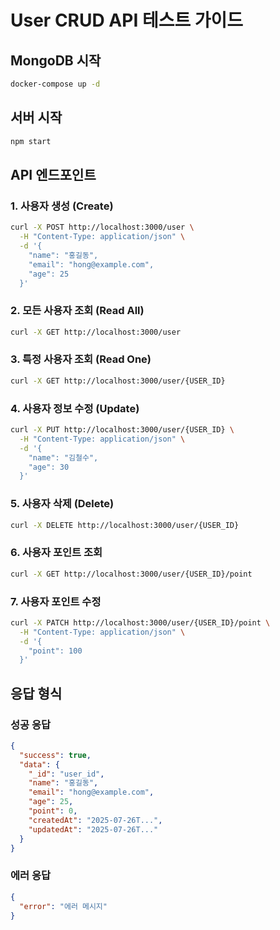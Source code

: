 # User CRUD API 테스트 가이드

## MongoDB 시작
```bash
docker-compose up -d
```

## 서버 시작
```bash
npm start
```

## API 엔드포인트

### 1. 사용자 생성 (Create)
```bash
curl -X POST http://localhost:3000/user \
  -H "Content-Type: application/json" \
  -d '{
    "name": "홍길동",
    "email": "hong@example.com",
    "age": 25
  }'
```

### 2. 모든 사용자 조회 (Read All)
```bash
curl -X GET http://localhost:3000/user
```

### 3. 특정 사용자 조회 (Read One)
```bash
curl -X GET http://localhost:3000/user/{USER_ID}
```

### 4. 사용자 정보 수정 (Update)
```bash
curl -X PUT http://localhost:3000/user/{USER_ID} \
  -H "Content-Type: application/json" \
  -d '{
    "name": "김철수",
    "age": 30
  }'
```

### 5. 사용자 삭제 (Delete)
```bash
curl -X DELETE http://localhost:3000/user/{USER_ID}
```

### 6. 사용자 포인트 조회
```bash
curl -X GET http://localhost:3000/user/{USER_ID}/point
```

### 7. 사용자 포인트 수정
```bash
curl -X PATCH http://localhost:3000/user/{USER_ID}/point \
  -H "Content-Type: application/json" \
  -d '{
    "point": 100
  }'
```

## 응답 형식

### 성공 응답
```json
{
  "success": true,
  "data": {
    "_id": "user_id",
    "name": "홍길동",
    "email": "hong@example.com",
    "age": 25,
    "point": 0,
    "createdAt": "2025-07-26T...",
    "updatedAt": "2025-07-26T..."
  }
}
```

### 에러 응답
```json
{
  "error": "에러 메시지"
}
```
